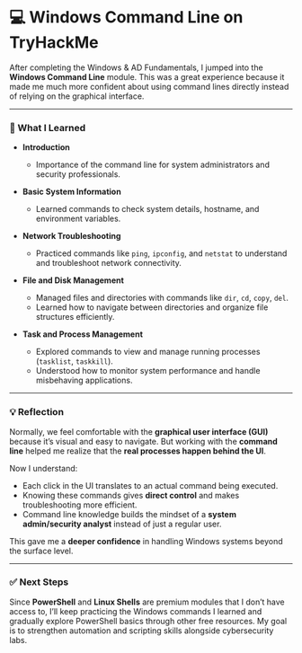 # 💻 Windows Command Line on TryHackMe  

After completing the Windows & AD Fundamentals, I jumped into the **Windows Command Line** module. This was a great experience because it made me much more confident about using command lines directly instead of relying on the graphical interface.  

---

### 🔹 What I Learned
- **Introduction**  
  - Importance of the command line for system administrators and security professionals.  

- **Basic System Information**  
  - Learned commands to check system details, hostname, and environment variables.  

- **Network Troubleshooting**  
  - Practiced commands like `ping`, `ipconfig`, and `netstat` to understand and troubleshoot network connectivity.  

- **File and Disk Management**  
  - Managed files and directories with commands like `dir`, `cd`, `copy`, `del`.  
  - Learned how to navigate between directories and organize file structures efficiently.  

- **Task and Process Management**  
  - Explored commands to view and manage running processes (`tasklist`, `taskkill`).  
  - Understood how to monitor system performance and handle misbehaving applications.  

---

### 💡 Reflection  
Normally, we feel comfortable with the **graphical user interface (GUI)** because it’s visual and easy to navigate. But working with the **command line** helped me realize that the **real processes happen behind the UI**.  

Now I understand:  
- Each click in the UI translates to an actual command being executed.  
- Knowing these commands gives **direct control** and makes troubleshooting more efficient.  
- Command line knowledge builds the mindset of a **system admin/security analyst** instead of just a regular user.  

This gave me a **deeper confidence** in handling Windows systems beyond the surface level.  

---

### ✅ Next Steps  
Since **PowerShell** and **Linux Shells** are premium modules that I don’t have access to, I’ll keep practicing the Windows commands I learned and gradually explore PowerShell basics through other free resources. My goal is to strengthen automation and scripting skills alongside cybersecurity labs.  
